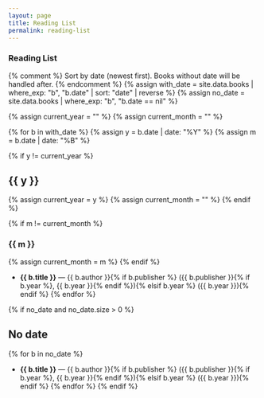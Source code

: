 ```yaml
---
layout: page
title: Reading List
permalink: reading-list
---
```


### Reading List

{% comment %}
Sort by date (newest first). Books without date will be handled after.
{% endcomment %}
{% assign with_date = site.data.books | where_exp: "b", "b.date" | sort: "date" | reverse %}
{% assign no_date  = site.data.books | where_exp: "b", "b.date == nil" %}

{% assign current_year  = "" %}
{% assign current_month = "" %}

{% for b in with_date %}
  {% assign y = b.date | date: "%Y" %}
  {% assign m = b.date | date: "%B" %}

  {% if y != current_year %}
  ## {{ y }}
  {% assign current_year = y %}
  {% assign current_month = "" %}
  {% endif %}

  {% if m != current_month %}
  ### {{ m }}
  {% assign current_month = m %}
  {% endif %}

- **{{ b.title }}** — {{ b.author }}{% if b.publisher %} ({{ b.publisher }}{% if b.year %}, {{ b.year }}{% endif %}){% elsif b.year %} ({{ b.year }}){% endif %}
{% endfor %}

{% if no_date and no_date.size > 0 %}
## No date
{% for b in no_date %}
- **{{ b.title }}** — {{ b.author }}{% if b.publisher %} ({{ b.publisher }}{% if b.year %}, {{ b.year }}{% endif %}){% elsif b.year %} ({{ b.year }}){% endif %}
{% endfor %}
{% endif %}
